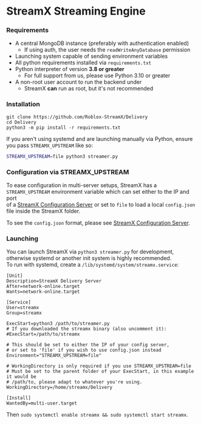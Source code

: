 # StreamX Streaming Engine

### Requirements

- A central MongoDB instance (preferably with authentication enabled)
    - If using auth, the user needs the `readWriteAnyDatabase` permission
- Launching system capable of sending environment variables
- All python requirements installed via `requirements.txt`
- Python interpreter of version **3.8 or greater**
    - For full support from us, please use Python 3.10 or greater
- A non-root user account to run the backend under
    - StreamX **can** run as root, but it's not recommended

### Installation

```
git clone https://github.com/Roblox-StreamX/Delivery
cd Delivery
python3 -m pip install -r requirements.txt
```

If you aren't using systemd and are launching manually via Python, ensure you pass `STREAMX_UPSTREAM` like so:
```sh
STREAMX_UPSTREAM=file python3 streamer.py
```

### Configuration via STREAMX_UPSTREAM

To ease configuration in multi-server setups, StreamX has a `STREAMX_UPSTREAM` environment variable which can set either to the IP and port  
of a [StreamX Configuration Server](https://github.com/Roblox-StreamX/Configuration) or set to `file` to load a local `config.json` file inside the StreamX folder.

To see the `config.json` format, please see [StreamX Configuration Server](https://github.com/Roblox-StreamX/Configuration).

### Launching

You can launch StreamX via `python3 streamer.py` for development, otherwise systemd or another init system is highly recommended.  
To run with systemd, create a `/lib/systemd/system/streamx.service`:
```
[Unit]
Description=StreamX Delivery Server
After=network-online.target
Wants=network-online.target

[Service]
User=streamx
Group=streamx

ExecStart=python3 /path/to/streamer.py
# If you downloaded the streamx binary (also uncomment it):
#ExecStart=/path/to/streamx

# This should be set to either the IP of your config server,
# or set to 'file' if you wish to use config.json instead
Environment="STREAMX_UPSTREAM=file"

# WorkingDirectory is only required if you use STREAMX_UPSTREAM=file
# Must be set to the parent folder of your ExecStart, in this example it would be
# /path/to, please adapt to whatever you're using.
WorkingDirectory=/home/streamx/Delivery

[Install]
WantedBy=multi-user.target
```
Then `sudo systemctl enable streamx && sudo systemctl start streamx`.
